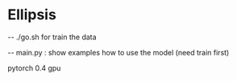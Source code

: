 # Ellipsis

 -- ./go.sh  for train the data

 -- main.py : show examples how to use the model (need train first)

pytorch 0.4
gpu
